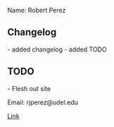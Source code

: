 Name: Robert Perez
<section>
  <h2>Changelog</h2>
  <p>- added changelog
     - added TODO</p>
</section>
<section>
  <h2>TODO</h2>
  <p>- Flesh out site</p>
</section>
Email: rjperez@udel.edu

[Link](https://github.com/RobertJPerez/RobertJPerezBART.github.io)



